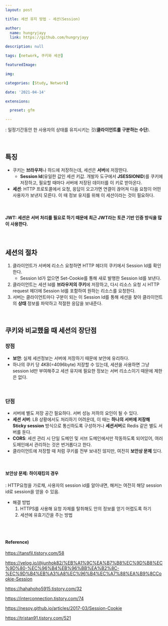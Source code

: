 ```yaml
---
layout: post

title: 세션 유지 방법 - 세션(Session)

author: 
  name: hungryjayy
  link: https://github.com/hungryjayy

description: null

tags: [network, 쿠키와 세션]

featuredImage: 

img: 

categories: [Study, Network]

date: '2021-04-14'

extensions:

  preset: gfm

---
```


: 일정기간동안 한 사용자의 상태를 유지시키는 것(**클라이언트를 구분하는 수단**).

<br>

## 특징

* 쿠키는 **브라우저**나 하드에 저장하는데, 세션은 **서버**에 저장한다.
  * **Session Id**(유일한 값인 세션 키값. 개발자 도구에서 **JSESSIONID**)를 쿠키에 저장하고, 필요할 때마다 서버에 저장된 데이터를 이 키로 받아온다.
* **세션**: HTTP 프로토콜에서 요청, 응답이 오고가면 연결이 끊어져 다음 요청이 어떤 사용자가 보낸지 모른다. 이 때 정보 유지를 위해 이 세션이라는 것이 필요하다.

<br>

#### JWT: 세션은 서버 처리를 필요로 하기 때문에 최근 JWT라는 토큰 기반 인증 방식을 많이 사용한다.

<br>

## 세션의 절차

1. 클라이언트가 서버에 리소스 요청하면 HTTP 헤더의 쿠키에서 Session Id를 확인한다.
   * Session Id가 없으면 Set-Cookie를 통해 새로 발행한 Session Id를 보낸다.
2. 클라이언트는 세션 Id를 **브라우저의 쿠키**에 저장하고, 다시 리소스 요청 시 HTTP request 헤더에 Session Id를 포함하여 원하는 리소스를 요청한다.
3. 서버는 클라이언트마다 구분이 되는 이 Session Id를 통해 세션을 찾아 클라이언트의 **상태** 정보를 파악하고 적절한 응답을 보내준다.

<br>

## 쿠키와 비교했을 때 세션의 장단점

### 장점

* **보안**: 실제 세션정보는 서버에 저장하기 때문에 보안에 유리하다.
* 하나의 쿠키 당 4KB(=4096byte) 저장할 수 있는데, 세션을 사용하면 그냥 session Id만 부여해주고 세션 유지에 필요한 정보는 서버 리소스이기 때문에 제한은 없다.

<br>

### 단점

* 서버에 별도 저장 공간 필요하다. 서버 성능 저하의 요인이 될 수 있다.
* **세션 서버**: LB 상황에서도 처리하기 어려운데, 이 때는 **하나의 서버에 저장해 Sticky session** 방식으로 통신하도록 구성하거나 **세션서버**로 Redis 같은 별도 서버를 둔다.
* **CORS**: 세션 관리 시 단일 도메인 및 서브 도메인에서만 작동하도록 되어있어, 여러 도메인에서 관리하는 것은 번거롭다고 한다.
* 클라이언트에 저장할 때 처럼 쿠키를 전부 보내진 않지만, 여전히 **보안상 문제** 있다.

<br>

#### 보안상 문제: 하이재킹의 경우

: HTTP요청을 가로채, 사용자의 session id를 알아내면, 해커는 여전히 해당 session id로 session을 얻을 수 있음.

* 해결 방법
  	1. HTTPS를 사용해 요청 자체를 탈취해도 안의 정보를 얻기  어렵도록 하기
   	2. 세션에 유효기간을 주는 방법

<br><br>

#### Reference)

https://tansfil.tistory.com/58

https://velog.io/@junhok82/%EB%A1%9C%EA%B7%B8%EC%9D%B8%EC%9D%80-%EC%96%B4%EB%96%BB%EA%B2%8C-%EC%9D%B4%EB%A3%A8%EC%96%B4%EC%A7%88%EA%B9%8CCookie-Session

https://hahahoho5915.tistory.com/32

https://interconnection.tistory.com/74

https://nesoy.github.io/articles/2017-03/Session-Cookie

https://tristan91.tistory.com/521